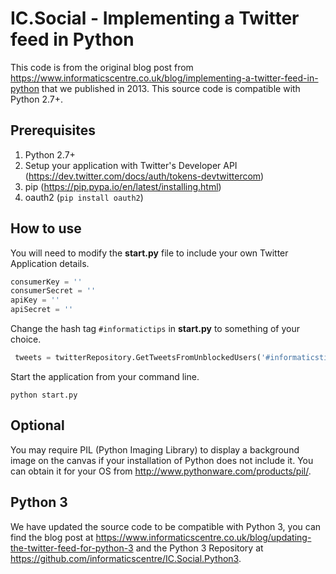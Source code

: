 # IC.Social - Implementing a Twitter feed in Python
This code is from the original blog post from https://www.informaticscentre.co.uk/blog/implementing-a-twitter-feed-in-python that we published in 2013. This source code is compatible with Python 2.7+.

## Prerequisites 
1. Python 2.7+
2. Setup your application with Twitter's Developer API (https://dev.twitter.com/docs/auth/tokens-devtwittercom)
3. pip (https://pip.pypa.io/en/latest/installing.html)
4. oauth2 (```pip install oauth2```)

## How to use
You will need to modify the **start.py** file to include your own Twitter Application details. 
```python
consumerKey = ''
consumerSecret = ''
apiKey = ''
apiSecret = ''
```
Change the hash tag ```#informatictips``` in **start.py** to something of your choice.
```python
 tweets = twitterRepository.GetTweetsFromUnblockedUsers('#informaticstips', 20)
```

Start the application from your command line.
```
python start.py
```

## Optional
You may require PIL (Python Imaging Library) to display a background image on the canvas if your installation of Python does not include it. You can obtain it for your OS from http://www.pythonware.com/products/pil/.

## Python 3
We have updated the source code to be compatible with Python 3, you can find the blog post at https://www.informaticscentre.co.uk/blog/updating-the-twitter-feed-for-python-3 and the Python 3 Repository at https://github.com/informaticscentre/IC.Social.Python3.
